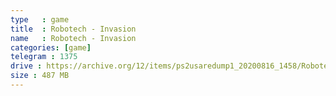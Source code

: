 ```yaml
---
type   : game
title  : Robotech - Invasion
name   : Robotech - Invasion
categories: [game]
telegram : 1375
drive : https://archive.org/12/items/ps2usaredump1_20200816_1458/Robotech%20-%20Invasion.7z
size : 487 MB
---
```



